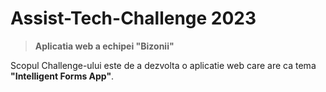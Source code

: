 # Assist-Tech-Challenge 2023

> __Aplicatia web a echipei "Bizonii"__

Scopul Challenge-ului este de a dezvolta o aplicatie web care are ca tema __"Intelligent Forms App"__.
